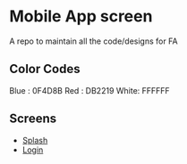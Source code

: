 # Mobile App screen
A repo to maintain all the code/designs for FA

## Color Codes
Blue : 0F4D8B
Red : DB2219
White: FFFFFF

## Screens

* [Splash](splash_small.png)
* [Login](login_small.png)


